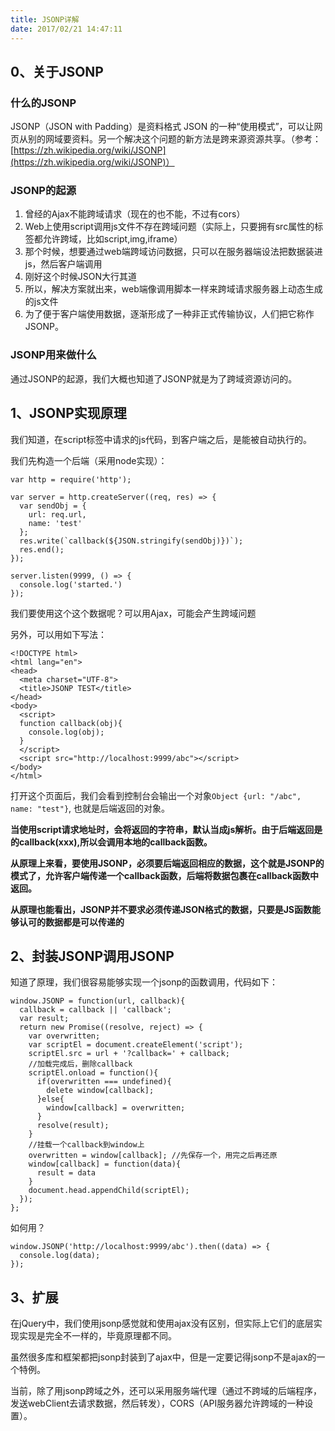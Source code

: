 ```yaml
---
title: JSONP详解
date: 2017/02/21 14:47:11
---
```


## 0、关于JSONP

### 什么的JSONP
JSONP（JSON with Padding）是资料格式 JSON 的一种“使用模式”，可以让网页从别的网域要资料。另一个解决这个问题的新方法是跨来源资源共享。（参考：[https://zh.wikipedia.org/wiki/JSONP](https://zh.wikipedia.org/wiki/JSONP)）

### JSONP的起源

1. 曾经的Ajax不能跨域请求（现在的也不能，不过有cors）
2. Web上使用script调用js文件不存在跨域问题（实际上，只要拥有src属性的标签都允许跨域，比如script,img,iframe）
3. 那个时候，想要通过web端跨域访问数据，只可以在服务器端设法把数据装进js，然后客户端调用
4. 刚好这个时候JSON大行其道
5. 所以，解决方案就出来，web端像调用脚本一样来跨域请求服务器上动态生成的js文件
6. 为了便于客户端使用数据，逐渐形成了一种非正式传输协议，人们把它称作JSONP。

### JSONP用来做什么

通过JSONP的起源，我们大概也知道了JSONP就是为了跨域资源访问的。

## 1、JSONP实现原理

我们知道，在script标签中请求的js代码，到客户端之后，是能被自动执行的。

我们先构造一个后端（采用node实现）：

	var http = require('http');
	
	var server = http.createServer((req, res) => {
	  var sendObj = {
	    url: req.url,
	    name: 'test'
	  };
	  res.write(`callback(${JSON.stringify(sendObj)})`);
	  res.end();
	});
	
	server.listen(9999, () => {
	  console.log('started.')
	});

我们要使用这个这个数据呢？可以用Ajax，可能会产生跨域问题

另外，可以用如下写法：

	<!DOCTYPE html>
	<html lang="en">
	<head>
	  <meta charset="UTF-8">
	  <title>JSONP TEST</title>
	</head>
	<body>
	  <script>
	  function callback(obj){
	    console.log(obj);
	  }
	  </script>
	  <script src="http://localhost:9999/abc"></script>
	</body>
	</html>

打开这个页面后，我们会看到控制台会输出一个对象``Object {url: "/abc", name: "test"}``,
也就是后端返回的对象。

**当使用script请求地址时，会将返回的字符串，默认当成js解析。由于后端返回是的callback(xxx),所以会调用本地的callback函数。**

**从原理上来看，要使用JSONP，必须要后端返回相应的数据，这个就是JSONP的模式了，允许客户端传递一个callback函数，后端将数据包裹在callback函数中返回。**

**从原理也能看出，JSONP并不要求必须传递JSON格式的数据，只要是JS函数能够认可的数据都是可以传递的**

## 2、封装JSONP调用JSONP

知道了原理，我们很容易能够实现一个jsonp的函数调用，代码如下：

	window.JSONP = function(url, callback){
	  callback = callback || 'callback';
	  var result;
	  return new Promise((resolve, reject) => {
	    var overwritten;
	    var scriptEl = document.createElement('script');
	    scriptEl.src = url + '?callback=' + callback;
	    //加载完成后，删除callback
	    scriptEl.onload = function(){
	      if(overwritten === undefined){
	        delete window[callback];  
	      }else{
	        window[callback] = overwritten;
	      }
	      resolve(result);
	    }
	    //挂载一个callback到window上
	    overwritten = window[callback]; //先保存一个，用完之后再还原
	    window[callback] = function(data){
	      result = data
	    }
	    document.head.appendChild(scriptEl);
	  });
	};

如何用？

	window.JSONP('http://localhost:9999/abc').then((data) => {
	  console.log(data);
	});

## 3、扩展

在jQuery中，我们使用jsonp感觉就和使用ajax没有区别，但实际上它们的底层实现实现是完全不一样的，毕竟原理都不同。

虽然很多库和框架都把jsonp封装到了ajax中，但是一定要记得jsonp不是ajax的一个特例。

当前，除了用jsonp跨域之外，还可以采用服务端代理（通过不跨域的后端程序，发送webClient去请求数据，然后转发），CORS（API服务器允许跨域的一种设置）。

